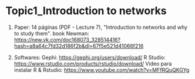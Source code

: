 # Topic1_Introduction to networks

1. Paper: 14 páginas (PDF - Lecture 7), "Introduction to networks and why to study them".
book Newman: https://new.vk.com/doc168073_328514416?hash=a8a64c7fd32d186f2b&dl=67f5e521d41066f216

2. Softwares:
Gephi: https://gephi.org/users/download/
R Studio: https://www.rstudio.com/products/rstudio/download/
Video para instalar R & Rstudio: https://www.youtube.com/watch?v=MFfRQuQKGYg


